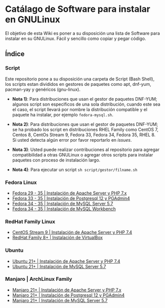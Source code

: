 # Catálago de Software para instalar en GNULinux

El objetivo de esta Wiki es poner a su disposición una lista de Software para instalar en su GNULinux. Fácil y sencillo como copiar y pegar código.

## Índice

### Script

Este repositorio pone a su disposición una carpeta de Script (Bash Shell), los scripts estan divididos en gestores de paquetes como apt, dnf-yum, pacman-yay y genéricos (gnu-linux).

- **Nota 1)**: Para distribuciones que usan el gestor de paquetes DNF-YUM; algunos script son especificos de una sola distribución, cuando este sea el caso, el script llevará por nombre la distribución compatible y el paquete ha instalar, por ejemplo `fedora-mysql.sh`.

- **Nota 2)**: Para distribuciones que usan el gestor de paquetes DNF-YUM; se ha probado los script en distribuciones RHEL Family como CentOS 7, Centos 8, CentOs Stream 9, Fedora 33, Fedora 34, Fedora 35, RHEL 8. Si usted detecta algún error por favor reportarlo en *issues*.

- **Nota 3)**: Usted puede realizar contribuciones al repositorio para agregar compatibilidad a otras GNULinux o agregar otros scripts para instalar paquetes con proceso de instalación largo.

- **Nota 4)**: Para ejecutar un script `sh script/gestor/filname.sh`

### Fedora Linux

- [Fedora 29 - 35 | Instalación de Apache Server y PHP 7.x](https://github.com/arteaprogramar/Linux-Installations/wiki/Fedora-%7C-Apache-Server-y-PHP-7.x)
- [Fedora 33 - 35 | Instalación de Postgresql 12 y PGAdmin4](https://github.com/arteaprogramar/Linux-Installations/wiki/Fedora-%7C-Postgresql-12-y-PGAdmin4)
- [Fedora 34 - 35 | Instalación de MySQL Server 5.7](https://github.com/arteaprogramar/Linux-Installations/wiki/Fedora-%7C-MySQL-Server-5.7)
- [Fedora 34 - 35 | Instalación de MySQL Workbench](https://github.com/arteaprogramar/Linux-Installations/wiki/Fedora-%7C-MySQL-Workbench)

### RedHat Family Linux

- [CentOS Stream 9 | Instalación de Apache Server y PHP 7.4](https://github.com/arteaprogramar/Linux-Installations/wiki/Centos-Stream-9-%7C-Apache-Server-y-PHP-7.4) 
- [RedHat Family 8+ | Instalación de VirtualBox](https://github.com/arteaprogramar/Linux-Installations/wiki/RHEL-Family-%7C-VirtualBox-6.1)

### Ubuntu

- [Ubuntu 21+ | Instalación de Apache Server y PHP 7.4](https://github.com/arteaprogramar/Linux-Installations/wiki/Ubuntu-%7C-Apache-Server-y-PHP-7.4)
- [Ubuntu 21+ | Instalación de MySQL Server 5.7](https://github.com/arteaprogramar/Linux-Installations/wiki/Ubuntu-%7C-MySQL-Server-5.7)

### Manjaro | ArchLinux Family

- [Manjaro 21+ | Instalación de Apache Server y PHP 7.x](https://github.com/arteaprogramar/Linux-Installations/wiki/Manjaro-%7C-Apache-Server-y-PHP-7.x)
- [Manjaro 21+ | Instalación de Postgresql 12 y PGAdmin4](https://github.com/arteaprogramar/Linux-Installations/wiki/Manjaro-%7C-Postgresql-12-y-PGAdmin4)
- [Manjaro 21+ | Instalación de MySQL Server 5.7](https://github.com/arteaprogramar/Linux-Installations/wiki/Manjaro-%7C-MySQL-Server-5.7)
